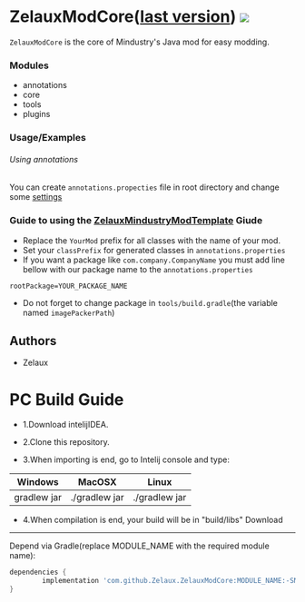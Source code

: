 ZelauxModCore([last version](versions/lastVersion.txt))
[![](https://jitpack.io/v/Zelaux/ZelauxModCore.svg)](https://jitpack.io/#Zelaux/ZelauxModCore)
========
`ZelauxModCore` is the core of Mindustry's Java mod for easy modding.
### Modules
- annotations
- core
- tools
- plugins
### Usage/Examples
###### Using annotations
You can create `annotations.propecties` file in root directory and change some [settings](annotations/src/main/java/mma/annotations/AnnotationSetting.java "look at this enum")
### Guide to using the [ZelauxMindustryModTemplate](https://github.com/Zelaux/ZelauxMindustryModTamplate) Giude
- Replace the `YourMod` prefix for all classes with the name of your mod.
- Set your `classPrefix` for generated classes in `annotations.properties`
- If you want a package like `com.company.CompanyName` you must add line bellow with our package name to the `annotations.properties`
```properties
rootPackage=YOUR_PACKAGE_NAME
```
- Do not forget to change package in `tools/build.gradle`(the variable named `imagePackerPath`)
## Authors
- Zelaux
# PC Build Guide

* 1.Download intelijIDEA.

* 2.Clone this repository.

* 3.When importing is end, go to Intelij console and type:

Windows      |  MacOSX       | Linux
------------ | ------------- | -------------
gradlew jar  | ./gradlew jar | ./gradlew jar

* 4.When compilation is end, your build will be in "build/libs"
Download
--------

Depend via Gradle(replace MODULE_NAME with the required module name):
```groovy
dependencies {
        implementation 'com.github.Zelaux.ZelauxModCore:MODULE_NAME:-SNAPSHOT'
}
```
